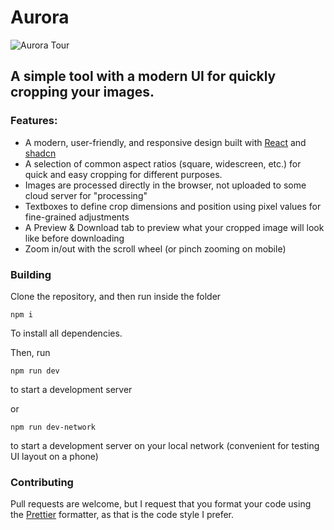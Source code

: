 # Aurora
![Aurora Tour](https://github.com/user-attachments/assets/d6a330e7-a65b-4d03-8a9c-3169a210a103)

## A simple tool with a modern UI for quickly cropping your images.

### Features:
- A modern, user-friendly, and responsive design built with [React](https://react.dev/) and [shadcn](https://ui.shadcn.com/)
- A selection of common aspect ratios (square, widescreen, etc.) for quick and easy cropping for different purposes.
- Images are processed directly in the browser, not uploaded to some cloud server for "processing"
- Textboxes to define crop dimensions and position using pixel values for fine-grained adjustments
- A Preview & Download tab to preview what your cropped image will look like before downloading
- Zoom in/out with the scroll wheel (or pinch zooming on mobile)

### Building

Clone the repository, and then run inside the folder
```console
npm i
```

To install all dependencies.

Then, run
```console
npm run dev
```

to start a development server

or 

```console
npm run dev-network
```

to start a development server on your local network (convenient for testing UI layout on a phone)

### Contributing
Pull requests are welcome, but I request that you format your code using the [Prettier](https://prettier.io/docs/) formatter, as that is the code style I prefer.
